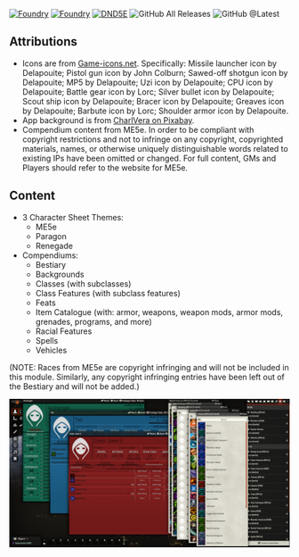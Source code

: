[![Foundry](https://img.shields.io/badge/Foundry%40Minimum-0.6.6-green)](https://foundryvtt.com/)
[![Foundry](https://img.shields.io/badge/Foundry%40CompatibleCore-0.7.5-brightgreen)](https://foundryvtt.com/)
[![DND5E](https://img.shields.io/badge/DnD5E-0.98-orange)](https://gitlab.com/foundrynet/dnd5e)
![GitHub All Releases](https://img.shields.io/github/downloads/sparkcity/fvtt-me5e/total)
![GitHub @Latest](https://img.shields.io/github/downloads/sparkcity/fvtt-me5e/latest/total)

## Attributions
* Icons are from [Game-icons.net](https://game-icons.net/). Specifically: Missile launcher icon by Delapouite; Pistol gun icon by John Colburn; Sawed-off shotgun icon by Delapouite; MP5 by Delapouite; Uzi icon by Delapouite; CPU icon by Delapouite; Battle gear icon by Lorc; Silver bullet icon by Delapouite; Scout ship icon by Delapouite; Bracer icon by Delapouite; Greaves icon by Delapouite; Barbute icon by Lorc; Shoulder armor icon by Delapouite.
* App background is from [CharlVera on Pixabay](https://pixabay.com/illustrations/space-earth-gala-planet-universe-4634011/).
* Compendium content from ME5e. In order to be compliant with copyright restrictions and not to infringe on any copyright, copyrighted materials, names, or otherwise uniquely distinguishable words related to existing IPs have been omitted or changed. For full content, GMs and Players should refer to the website for ME5e.

## Content
* 3 Character Sheet Themes:
    * ME5e
    * Paragon
    * Renegade
* Compendiums:
    * Bestiary
    * Backgrounds
    * Classes (with subclasses)
    * Class Features (with subclass features)
    * Feats
    * Item Catalogue (with: armor, weapons, weapon mods, armor mods, grenades, programs, and more)
    * Racial Features
    * Spells
    * Vehicles

(NOTE: Races from ME5e are copyright infringing and will not be included in this module. Similarly, any copyright infringing entries have been left out of the Bestiary and will not be added.)

![Image](https://github.com/sparkcity/fvttprojects/blob/master/screenshots/me5e.png?raw=true "ME5e Overview")

